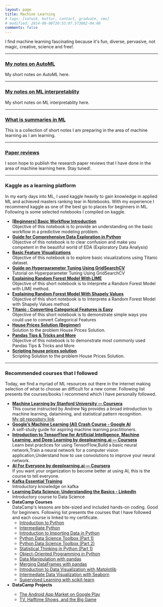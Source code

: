 ```yaml
---
layout: page
title: Machine Learning
# tags: [satwik, kottur, contact, graduate, cmu]
# modified: 2014-08-08T20:53:07.573882-04:00
comments: false
--- 
```


<p style="text-align: left;">I find machine learning fascinating because it's fun, diverse, pervasive, not magic, creative, science and free!.</p>
<hr />
<h3 style="text-align: left;"><strong><a href="/blog/AutoMLShortNote">My notes on AutoML</a> </strong></h3>
<p>My short notes on AutoML here.</p>
<hr />
<h3 style="text-align: left;"><strong><a href="/blog/ml_interpretablity">My notes on ML interpretablity</a> </strong></h3>
<p>My short notes on ML interpretablity here.</p>
<hr />
<h3 style="text-align: left;"><strong><a href="https://vikumsw.github.io/What-is-Summaries-in-ML/">What is summaries in ML</a> </strong></h3>
<p>This is a collection of short notes I am preparing in the area of machine learning as I am learning.</p>
<hr />
<h3 style="text-align: left;"><strong><a href="">Paper reviews</a></strong></h3>
<p>I soon hope to publish the research paper reviews that I have done in the area of machine learning here. Stay tuned!.</p>
<hr />
<h3 style="text-align: left;"><strong>Kaggle as a learning platform</strong></h3>
<p>In my early days into ML, I used kaggle heavily to gain knowledge in applied ML and achieved masters ranking tear in Notebooks. With my experience I recommend kaggle as one of the best go to places for beginners in ML. Following is some selected notebooks I compiled on kaggle.</p>
<ul>
    <li><a href="https://www.kaggle.com/vikumsw/beginners-basic-workflow-introduction"><strong>[Beginners] Basic Workflow Introduction</strong></a><br />Objective of this notebook is to provide an understanding on the basic workflow in a predictive modeling problem.</li>
    <li><a href="https://www.kaggle.com/vikumsw/guide-for-comprehensive-data-exploration-in-python"><strong>Guide for Comprehensive Data Exploration in Python</strong></a><br />Objective of this notebook is to clear confusion and make you competent in the beautiful world of EDA (Exploratory Data Analysis)</li>
    <li><a href="https://www.kaggle.com/vikumsw/basic-feature-visualizations"><strong>Basic Feature Visualizations</strong></a><br />Objective of this notebook is to explore basic visualizations using Titanic dataset.</li>
    <li><a href="https://www.kaggle.com/vikumsw/guide-on-hyperparameter-tuning-using-gridsearchcv"><strong>Guide on Hyperparameter Tuning Using GridSearchCV</strong></a><br />Tutorial on Hyperparameter Tuning Using GridSearchCV</li>
    <li><a href="https://www.kaggle.com/vikumsw/explaining-random-forest-model-with-lime"><strong>Explaining Random Forest Model With LIME</strong></a><br />Objective of this short notebook is to Interprete a Random Forest Model with LIME method.</li>
    <li><a href="https://www.kaggle.com/vikumsw/explaining-random-forest-model-with-shapely-values"><strong>Explaining Random Forest Model With Shapely Values</strong></a><br />Objective of this short notebook is to Interprete a Random Forest Model with Shapely Values method.</li>
    <li><a href="https://www.kaggle.com/vikumsw/converting-categorical-features-is-easy"><strong>Titanic : Converting Categorical Features is Easy</strong></a><br /> Objective of this short notebook is to demonstrate simple ways you could use to convert Categorical Features</li>
    <li><a href="https://www.kaggle.com/vikumsw/house-prices-solution-beginner"><strong>House Prices Solution (Beginner)</strong></a><br />Solution to the problem House Prices Solution.</li>
    <li><a href="https://www.kaggle.com/vikumsw/pandas-tips-tricks-and-more"><strong>Pandas Tips & Tricks and More</strong></a><br />Objective of this notebook is to demonstrate most commonly used Pandas Tips & Tricks and More</li>
    <li><a href="https://www.kaggle.com/vikumsw/scripting-house-prices-solution"><strong>Scripting house prices solution</strong></a><br />Scripting Solution to the problem House Prices Solution.</li>
</ul>
<hr />
<h3 style="text-align: left;"><b>Recommended</b><strong>&nbsp;courses that I followed</strong></h3>
<p>Today, we find a myriad of ML resources out there in the internet making selection of what to choose an difficult for a new comer. Following list presents the courses/books I recommend which I have personally followed.</p>
<ul>
<li><a href="https://www.coursera.org/learn/machine-learning"><strong> Machine Learning by Stanford University &mdash; Coursera</strong></a><br />This course instructed by Andrew Ng provides a broad introduction to machine learning, datamining, and statistical pattern recognition.<br /><a href="https://github.com/vikumsw/ML_Stanford_Cousera">My git repository link</a></li>
<li><a href="https://developers.google.com/machine-learning/crash-course"><strong> Google&rsquo;s Machine Learning (AI) Crash Course - Google AI</strong></a><br />A self-study guide for aspiring machine learning practitioners.</li>
<li><a href="https://www.coursera.org/learn/introduction-tensorflow"><strong>Introduction to TensorFlow for Artificial Intelligence, Machine Learning, and Deep Learning by deeplearning.ai &mdash; Coursera</strong></a><br />Learn best practices for using TensorFlow,Build a basic neural network,Train a neural network for a computer vision application,Understand how to use convolutions to improve your neural network.</li>
<li><a href="link"><strong>AI For Everyone by deeplearning.ai &mdash; Coursera</strong></a><br /> If you want your organization to become better at using AI, this is the course to tell everyone.</li>
<li><a href="https://www.lynda.com/Kafka-tutorials/Kafka-Essential-Training/585254-2.html"><strong>Kafka Essential Training</strong></a><br />Introductory knowledge on kafka</li>
<li><a href="https://www.linkedin.com/learning/learning-data-science-understanding-the-basics"><strong>Learning Data Science: Understanding the Basics - LinkedIn</strong></a><br />Introductory course to Data Science</li>
<li><strong>DataCamp Courses<br /></strong>DataCamp's lessons are bite-sized and included&nbsp;<span>hands-on coding. Good for beginners. Following list presents the courses that I have followed and each course is linked to my certificate.</span><strong><br /></strong>
<ul>
    <li><a href="https://www.datacamp.com/statement-of-accomplishment/course/ae8f8caf381eb54158c9eb328c52d4c4d3743e1c">Introduction to Python</a></li>
    <li><a href="https://www.datacamp.com/statement-of-accomplishment/course/02fc2ec3e7c38ad0bb59dc2e1d19cf0ddd3fef69">Intermediate Python</a></li>
    <li><a href="https://www.datacamp.com/statement-of-accomplishment/course/d44c60a372179da9867511d20f4e44bec6aa2f99">Introduction to Importing Data in Python</a></li>
    <li><a href="https://www.datacamp.com/statement-of-accomplishment/course/fffd11b6026af8fac081eaf7ecf341a266cbb133">Python Data Science Toolbox (Part 1)</a></li>
    <li><a href="https://www.datacamp.com/statement-of-accomplishment/course/61641267ffcb158f4880fb928fbe9e7e42ef0826">Python Data Science Toolbox (Part 2)</a></li>
    <li><a href="https://www.datacamp.com/statement-of-accomplishment/course/e0dde71f54f435ad3d32159b6ee923b24701e409">Statistical Thinking in Python (Part 1)</a></li>
    <li><a href="https://www.datacamp.com/statement-of-accomplishment/course/8ab7e8549f61dff58174a16930ae7e3c354ed641">Object-Oriented Programming in Python</a></li>
    <li><a href="https://www.datacamp.com/statement-of-accomplishment/course/fed51ca217e53e5d9cf4a0fbb1a8b9bc2e63baa8">Data Manipulation with pandas</a></li>
    <li><a href="https://www.datacamp.com/statement-of-accomplishment/course/9a78984b83a9b461a296a5ff0a3bc30e74b16fd3">Merging DataFrames with pandas</a></li>
    <li><a href="https://www.datacamp.com/statement-of-accomplishment/course/17b64f99685e0eecf9536858cec45e73e279bfe7">Introduction to Data Visualization with Matplotlib</a></li>
    <li><a href="https://www.datacamp.com/statement-of-accomplishment/course/dcce644ea345214f87d760597403d2bc301643c6">Intermediate Data Visualization with Seaborn</a></li>
    <li><a href="https://www.datacamp.com/statement-of-accomplishment/course/e6688337376e91c237eb59d999f33453d8e48fe9">Supervised Learning with scikit-learn</a></li>
</ul>
<li><strong>DataCamp Projects</strong></li>
    <ul>
        <li><a href="https://learn.datacamp.com/projects/619">The Android App Market on Google Play</a></li>
        <li><a href="https://learn.datacamp.com/projects/684">TV, Halftime Shows, and the Big Game</a></li>
    </ul>
</li>
</ul>